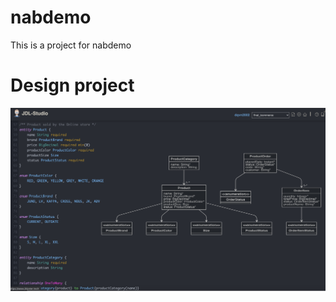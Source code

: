 # nabdemo
This is a project for nabdemo

# Design project
![Read requirements and do design compose on JDL-Studio](https://github.com/dqvn/nabdemo/blob/master/imgs/ERD_final.png)

